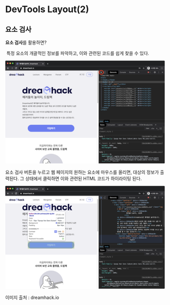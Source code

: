 # **DevTools Layout(2)**

## **요소 검사**

**요소 검사**를 활용하면?

 특정 요소의 개괄적인 정보를 파악하고, 이와 관련된 코드를 쉽게 찾을 수 있다.

![Untitled](../img/Dev2_1.png)

요소 검사 버튼을 누르고 웹 페이지의 원하는 요소에 마우스를 올리면, 대상의 정보가 출력된다. 그 상태에서 클릭하면 이와 관련된 HTML 코드가 하이라이팅 된다.

![Untitled](../img/Dev2_2.png)


이미지 출처 : dreamhack.io
